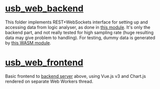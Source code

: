 # [usb_web_backend](./usb_web_backend)

This folder implements REST+WebSockets interface for setting up and accessing data from logic analyser, as done in [this module](../C/usb_host_low). It's only the backend part, and not really tested for high sampling rate (huge resulting data may give problem to handling). For testing, dummy data is generated by [this WASM module](../C++/usb_data_tools).

# [usb_web_frontend](./usb_web_frontend)

Basic frontend to [backend server](./usb_web_backend) above, using Vue.js v3 and Chart.js rendered on separate Web Workers thread.